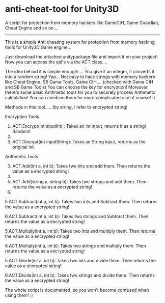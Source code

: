 # anti-cheat-tool for Unity3D
A script for protection from memory hackers like GameCIH, Game Guardian, Cheat Engine and so on....


*****************************************************************
This is a simple Anti cheating system for protection from memory hacking tools for Unity3D Game engine...

Just download the attached unitypackage file and import it on your project!
Now you can access the api's via the ACT class....

The idea behind it is simple enough!....
You give it an integer, it converts it into a random string!
Yap...
Not easy to hack strings with memory hackers like Cheat Engine, SB Game Tools, Game CIH....
(checked with Game CIH and SB Game Tools)
You can choose the key for encryption!
Moreover there's some basic Arithmetic tools for you to securely process Arithmetic calculation!
You can combine them for more complicated use of course! :)


Methods in this tool..... (by string, I refer to encrypted string)

Encryption Tools​

1. ACT.Encrypt(int inputInt) : Takes an Int input, returns it as a string! Random!​
2. 
2. ACT.Decrypt(int inputString): Takes an String input, returns as the original Int.


Arithmetic Tools​

3. ACT.Add(int a, int b): Takes two ints and add them. Then returns the value as a encrypted string!
4. 
4. ACT.Add(string a, string b): Takes two strings and add them. Then returns the value as a encrypted string!
5. 
5.ACT.Subtract(int a, int b): Takes two ints and Subtract them. Then returns the value as a encrypted string!

6.ACT.Subtract(int a, int b): Takes two strings and Subtract them. Then returns the value as a encrypted string!

5.ACT.Multiply(int a, int b): Takes two ints and multiply them. Then returns the value as a encrypted string!

6.ACT.Multiply(int a, int b): Takes two strings and multiply them. Then returns the value as a encrypted string!

5.ACT.Divide(int a, int b): Takes two ints and divide them. Then returns the value as a encrypted string!

6.ACT.Divide(int a, int b): Takes two strings and divide them. Then returns the value as a encrypted string!



The whole script is documented, so you won't become confused when using them! :)
